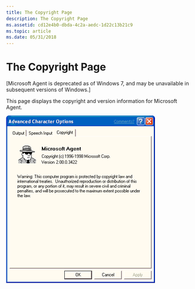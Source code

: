 ```yaml
---
title: The Copyright Page
description: The Copyright Page
ms.assetid: cd12e4b0-dbda-4c2a-aedc-1d22c13b21c9
ms.topic: article
ms.date: 05/31/2018
---
```


# The Copyright Page

\[Microsoft Agent is deprecated as of Windows 7, and may be unavailable in subsequent versions of Windows.\]

This page displays the copyright and version information for Microsoft Agent.

![advanced character options dialog box](images/f7cppg.gif)

 

 




